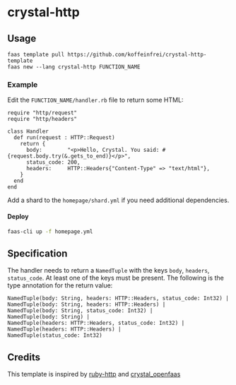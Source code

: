 # crystal-http

## Usage

```
faas template pull https://github.com/koffeinfrei/crystal-http-template
faas new --lang crystal-http FUNCTION_NAME
```

### Example

Edit the `FUNCTION_NAME/handler.rb` file to return some HTML:

```crystal
require "http/request"
require "http/headers"

class Handler
  def run(request : HTTP::Request)
    return {
      body:        "<p>Hello, Crystal. You said: #{request.body.try(&.gets_to_end)}</p>",
      status_code: 200,
      headers:     HTTP::Headers{"Content-Type" => "text/html"},
    }
  end
end
```

Add a shard to the `homepage/shard.yml` if you need additional dependencies.

#### Deploy

```sh
faas-cli up -f homepage.yml
```

## Specification

The handler needs to return a `NamedTuple` with the keys `body`, `headers`,
`status_code`. At least one of the keys must be present. The following is the
type annotation for the return value:

```crystal
NamedTuple(body: String, headers: HTTP::Headers, status_code: Int32) |
NamedTuple(body: String, headers: HTTP::Headers) |
NamedTuple(body: String, status_code: Int32) |
NamedTuple(body: String) |
NamedTuple(headers: HTTP::Headers, status_code: Int32) |
NamedTuple(headers: HTTP::Headers) |
NamedTuple(status_code: Int32)
```

## Credits

This template is inspired by
[ruby-http](https://github.com/openfaas-incubator/ruby-http) and
[crystal_openfaas](https://github.com/TPei/crystal_openfaas)
